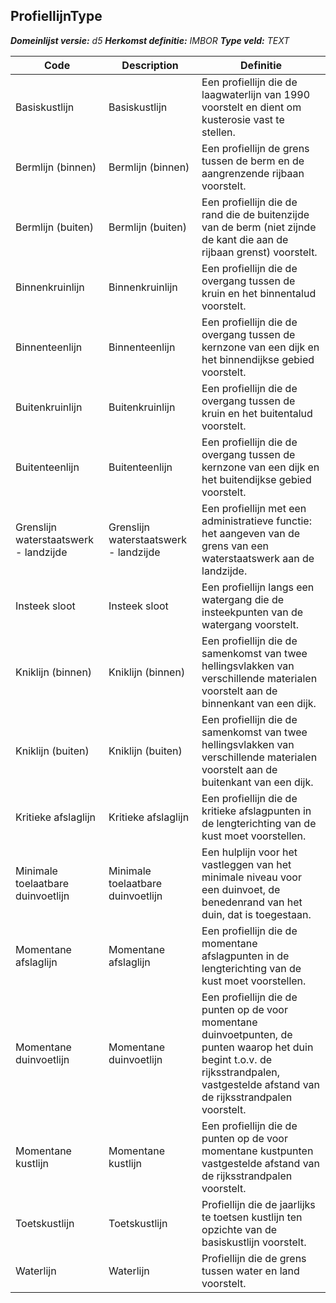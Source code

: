 ﻿## ProfiellijnType

*__Domeinlijst versie:__ d5*
*__Herkomst definitie:__ IMBOR*
*__Type veld:__ TEXT*

|__Code__ |__Description__ |__Definitie__	|
|	---	|	---	|   ---	| 
| Basiskustlijn | Basiskustlijn | Een profiellijn die de laagwaterlijn van 1990 voorstelt en dient om kusterosie vast te stellen. |
| Bermlijn (binnen) | Bermlijn (binnen) | Een profiellijn de grens tussen de berm en de aangrenzende rijbaan voorstelt. |
| Bermlijn (buiten) | Bermlijn (buiten) | Een profiellijn die de rand die de buitenzijde van de berm (niet zijnde de kant die aan de rijbaan grenst) voorstelt. |
| Binnenkruinlijn | Binnenkruinlijn | Een profiellijn die de overgang tussen de kruin en het binnentalud voorstelt. |
| Binnenteenlijn | Binnenteenlijn | Een profiellijn die de overgang tussen de kernzone van een dijk en het binnendijkse gebied voorstelt. |
| Buitenkruinlijn | Buitenkruinlijn | Een profiellijn die de overgang tussen de kruin en het buitentalud voorstelt. |
| Buitenteenlijn | Buitenteenlijn | Een profiellijn die de overgang tussen de kernzone van een dijk en het buitendijkse gebied voorstelt. |
| Grenslijn waterstaatswerk - landzijde | Grenslijn waterstaatswerk - landzijde | Een profiellijn met een administratieve functie: het aangeven van de grens van een waterstaatswerk aan de landzijde. |
| Insteek sloot | Insteek sloot | Een profiellijn langs een watergang die de insteekpunten van de watergang voorstelt. |
| Kniklijn (binnen) | Kniklijn (binnen) | Een profiellijn die de samenkomst van twee hellingsvlakken van verschillende materialen voorstelt aan de binnenkant van een dijk. |
| Kniklijn (buiten) | Kniklijn (buiten) | Een profiellijn die de samenkomst van twee hellingsvlakken van verschillende materialen voorstelt aan de buitenkant van een dijk. |
| Kritieke afslaglijn | Kritieke afslaglijn | Een profiellijn die de kritieke afslagpunten in de lengterichting van de kust moet voorstellen. |
| Minimale toelaatbare duinvoetlijn | Minimale toelaatbare duinvoetlijn | Een hulplijn voor het vastleggen van het minimale niveau voor een duinvoet, de benedenrand van het duin, dat is toegestaan. |
| Momentane afslaglijn | Momentane afslaglijn | Een profiellijn die de momentane afslagpunten in de lengterichting van de kust moet voorstellen. |
| Momentane duinvoetlijn | Momentane duinvoetlijn | Een profiellijn die de punten op de voor momentane duinvoetpunten, de punten waarop het duin begint t.o.v. de rijksstrandpalen, vastgestelde afstand van de rijksstrandpalen voorstelt. |
| Momentane kustlijn | Momentane kustlijn | Een profiellijn die de punten op de voor momentane kustpunten vastgestelde afstand van de rijksstrandpalen voorstelt. |
| Toetskustlijn | Toetskustlijn | Profiellijn die de jaarlijks te toetsen kustlijn ten opzichte van de basiskustlijn voorstelt. |
| Waterlijn | Waterlijn | Profiellijn die de grens tussen water en land voorstelt. |
